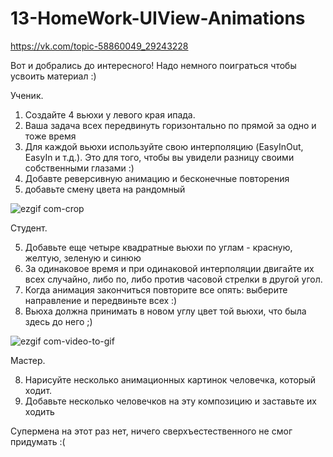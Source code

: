 # 13-HomeWork-UIView-Animations

https://vk.com/topic-58860049_29243228

Вот и добрались до интересного! Надо немного поиграться чтобы усвоить материал :)

Ученик.

1. Создайте 4 вьюхи у левого края ипада.
2. Ваша задача всех передвинуть горизонтально по прямой за одно и тоже время
3. Для каждой вьюхи используйте свою интерполяцию (EasyInOut, EasyIn и т.д.). Это для того, чтобы вы увидели разницу своими собственными глазами :)
4. Добавте реверсивную анимацию и бесконечные повторения
5. добавьте смену цвета на рандомный

![ezgif com-crop](https://cloud.githubusercontent.com/assets/10919074/24831908/6d4fc74c-1cac-11e7-92c2-304842048cb7.gif)


Студент.

5. Добавьте еще четыре квадратные вьюхи по углам - красную, желтую, зеленую и синюю
6. За одинаковое время и при одинаковой интерполяции двигайте их всех случайно, либо по, либо против часовой стрелки в другой угол. 
7. Когда анимация закончиться повторите все опять: выберите направление и передвиньте всех :)
8. Вьюха должна принимать в новом углу цвет той вьюхи, что была здесь до него ;)

![ezgif com-video-to-gif](https://cloud.githubusercontent.com/assets/10919074/24838375/6f169aee-1d4f-11e7-83e0-a1c0dc79a13e.gif)


Мастер.

8. Нарисуйте несколько анимационных картинок человечка, который ходит.
9. Добавьте несколько человечков на эту композицию и заставьте их ходить 

Супермена на этот раз нет, ничего сверхъестественного не смог придумать :(
